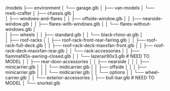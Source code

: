 /models
├── environment
│   └── garage.glb
│
├── van-models
│   └── mwb-crafter
│       ├── chassis.glb
│       
│       ├── windows-and-flares
│       │   ├── offside-window.glb
│       │   ├── nearside-window.glb
│       │   ├── flares-with-windows.glb
│       │   └── flares-without-windows.glb
│       
│       ├── wheels
│       │   ├── standard.glb
│       │   └── black-rhino-at.glb
│       
│       ├── roof-racks
│       │   ├── roof-rack-front-rear-fairing.glb
│       │   ├── roof-rack-full-deck.glb
│       │   ├── roof-rack-deck-maxxfan-front.glb
│       │   ├── roof-rack-deck-maxxfan-rear.glb
│       │   └── rack-accessories
│       │       ├── fiammaf45s-awning-closed.glb
│       │       └── lazerair90x3.glb   # NEED TO MODEL
│
│       ├── rear-door-accessories
│       │   ├── nearside
│       │   │   ├── minicarrier.glb
│       │   │   └── midicarrier.glb
│       │   ├── offside
│       │   │   ├── minicarrier.glb
│       │   │   └── midicarrier.glb
│       │   └── options
│       │       └── wheel-carrier.glb
│
│       └── exterior-accessories
│           ├── bull-bar.glb  # NEED TO MODEL
│           └── snorkel.glb
